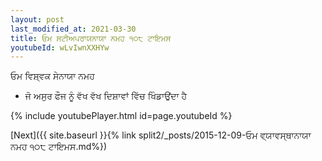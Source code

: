 ```yaml
---
layout: post
last_modified_at: 2021-03-30
title: ਓਮ ਸਟੀਅਪਰਾਯਨਾਯਾ ਨਮਹ ੧੦੮ ਟਾਇਮਸ
youtubeId: wLvIwnXXHYw
---
```

 
 
 ਓਮ ਵਿਸ਼੍ਵਕ ਸੇਨਾਯਾ ਨਮਹ  
 
 -  ਜੋ ਅਸੁਰ ਫੌਜ ਨੂੰ ਵੱਖ ਵੱਖ ਦਿਸ਼ਾਵਾਂ ਵਿੱਚ ਖਿੰਡਾਉਂਦਾ ਹੈ 
 
  
 
  
 
 
 
 
 
 


{% include youtubePlayer.html id=page.youtubeId %}
 
[Next]({{ site.baseurl }}{% link  split2/_posts/2015-12-09-ਓਮ ਵ੍ਯਾਵਸ੍ਥਾਨਾਯਾ ਨਮਹ ੧੦੮ ਟਾਇਮਸ.md%})
 
